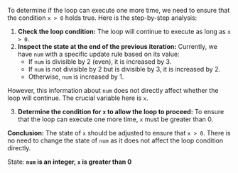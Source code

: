 To determine if the loop can execute one more time, we need to ensure that the condition `x > 0` holds true. Here is the step-by-step analysis:

1. **Check the loop condition:** The loop will continue to execute as long as `x > 0`.
2. **Inspect the state at the end of the previous iteration:** Currently, we have `num` with a specific update rule based on its value:
    - If `num` is divisible by 2 (even), it is increased by 3.
    - If `num` is not divisible by 2 but is divisible by 3, it is increased by 2.
    - Otherwise, `num` is increased by 1.

However, this information about `num` does not directly affect whether the loop will continue. The crucial variable here is `x`.

3. **Determine the condition for `x` to allow the loop to proceed:** To ensure that the loop can execute one more time, `x` must be greater than 0.

**Conclusion:** The state of `x` should be adjusted to ensure that `x > 0`. There is no need to change the state of `num` as it does not affect the loop condition directly.

State: **`num` is an integer, `x` is greater than 0**